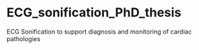 # ECG_sonification_PhD_thesis
ECG Sonification to support diagnosis and monitoring of cardiac pathologies
